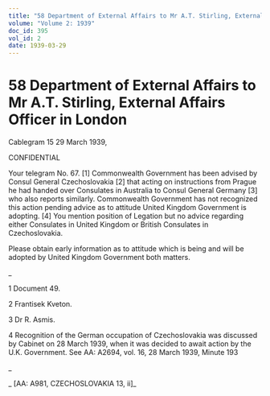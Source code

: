 ```yaml
---
title: "58 Department of External Affairs to Mr A.T. Stirling, External Affairs Officer in London"
volume: "Volume 2: 1939"
doc_id: 395
vol_id: 2
date: 1939-03-29
---
```


# 58 Department of External Affairs to Mr A.T. Stirling, External Affairs Officer in London

Cablegram 15 29 March 1939,

CONFIDENTIAL

Your telegram No. 67. [1] Commonwealth Government has been advised by Consul General Czechoslovakia [2] that acting on instructions from Prague he had handed over Consulates in Australia to Consul General Germany [3] who also reports similarly. Commonwealth Government has not recognized this action pending advice as to attitude United Kingdom Government is adopting. [4] You mention position of Legation but no advice regarding either Consulates in United Kingdom or British Consulates in Czechoslovakia.

Please obtain early information as to attitude which is being and will be adopted by United Kingdom Government both matters.

_

1 Document 49.

2 Frantisek Kveton.

3 Dr R. Asmis.

4 Recognition of the German occupation of Czechoslovakia was discussed by Cabinet on 28 March 1939, when it was decided to await action by the U.K. Government. See AA: A2694, vol. 16, 28 March 1939, Minute 193

_

_ [AA: A981, CZECHOSLOVAKIA 13, ii]_
